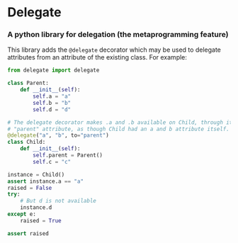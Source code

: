 # Delegate
### A python library for delegation (the metaprogramming feature)

This library adds the `@delegate` decorator which may be used to delegate
attributes from an attribute of the existing class. For example:

```python
from delegate import delegate

class Parent:
    def __init__(self):
        self.a = "a"
        self.b = "b"
        self.d = "d"

# The delegate decorator makes .a and .b available on Child, through its
# "parent" attribute, as though Child had an a and b attribute itself.
@delegate("a", "b", to="parent")
class Child:
    def __init__(self):
        self.parent = Parent()
        self.c = "c"

instance = Child()
assert instance.a == "a"
raised = False
try:
    # But d is not available
    instance.d
except e:
    raised = True

assert raised
```
